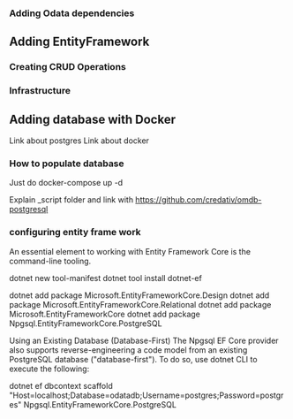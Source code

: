 ### Adding Odata dependencies

## Adding EntityFramework

### Creating CRUD Operations

### Infrastructure

## Adding database with Docker

Link about postgres
Link about docker


### How to populate database
Just do docker-compose up -d

Explain _script folder and link with https://github.com/credativ/omdb-postgresql

### configuring entity frame work
An essential element to working with Entity Framework Core is the command-line tooling.

dotnet new tool-manifest
dotnet tool install dotnet-ef

dotnet add package Microsoft.EntityFrameworkCore.Design
dotnet add package Microsoft.EntityFrameworkCore.Relational
dotnet add package Microsoft.EntityFrameworkCore
dotnet add package Npgsql.EntityFrameworkCore.PostgreSQL


Using an Existing Database (Database-First)
The Npgsql EF Core provider also supports reverse-engineering a code model from an existing PostgreSQL database ("database-first"). To do so, use dotnet CLI to execute the following:

dotnet ef dbcontext scaffold "Host=localhost;Database=odatadb;Username=postgres;Password=postgres" Npgsql.EntityFrameworkCore.PostgreSQL